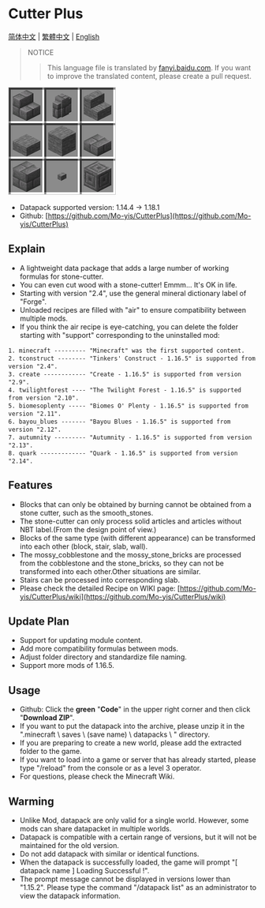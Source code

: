# Cutter Plus

[简体中文](README.md) | [繁體中文](README.cht.md) | [English](README.en.md)

> NOTICE
>> This language file is translated by [fanyi.baidu.com](https://fanyi.baidu.com). If you want to improve the translated content, please create a pull request.

![icon](pack.png)

- Datapack supported version: 1.14.4 -> 1.18.1
- Github: [https://github.com/Mo-yis/CutterPlus](https://github.com/Mo-yis/CutterPlus)

## Explain

- A lightweight data package that adds a large number of working formulas for stone-cutter.
- You can even cut wood with a stone-cutter! Emmm... It's OK in life.
- Starting with version "2.4", use the general mineral dictionary label of "Forge".
- Unloaded recipes are filled with "air" to ensure compatibility between multiple mods.
- If you think the air recipe is eye-catching, you can delete the folder starting with "support" corresponding to the uninstalled mod:

```
1. minecraft --------- "Minecraft" was the first supported content.
2. tconstruct -------- "Tinkers' Construct - 1.16.5" is supported from version "2.4".
3. create ------------ "Create - 1.16.5" is supported from version "2.9".
4. twilightforest ---- "The Twilight Forest - 1.16.5" is supported from version "2.10".
5. biomesoplenty ----- "Biomes O' Plenty - 1.16.5" is supported from version "2.11".
6. bayou_blues ------- "Bayou Blues - 1.16.5" is supported from version "2.12".
7. autumnity --------- "Autumnity - 1.16.5" is supported from version "2.13".
8. quark ------------- "Quark - 1.16.5" is supported from version "2.14".
```

## Features

- Blocks that can only be obtained by burning cannot be obtained from a stone cutter, such as the smooth_stones.
- The stone-cutter can only process solid articles and articles without NBT label.(From the design point of view.)
- Blocks of the same type (with different appearance) can be transformed into each other (block, stair, slab, wall).
- The mossy_cobblestone and the mossy_stone_bricks are processed from the cobblestone and the stone_bricks, so they can not be transformed into each other.Other situations are similar.
- Stairs can be processed into corresponding slab.
- Please check the detailed Recipe on WIKI page: [https://github.com/Mo-yis/CutterPlus/wiki](https://github.com/Mo-yis/CutterPlus/wiki)

## Update Plan

- Support for updating module content.
- Add more compatibility formulas between mods.
- Adjust folder directory and standardize file naming.
- Support more mods of 1.16.5.

## Usage

- Github: Click the **green** "**Code**" in the upper right corner and then click "**Download ZIP**".
- If you want to put the datapack into the archive, please unzip it in the ".minecraft \\ saves \\ (save name) \\ datapacks \\ " directory.
- If you are preparing to create a new world, please add the extracted folder to the game.
- If you want to load into a game or server that has already started, please type "/reload" from the console or as a level 3 operator.
- For questions, please check the Minecraft Wiki.

## Warming

- Unlike Mod, datapack are only valid for a single world. However, some mods can share datapacket in multiple worlds.
- Datapack is compatible with a certain range of versions, but it will not be maintained for the old version.
- Do not add datapack with similar or identical functions.
- When the datapack is successfully loaded, the game will prompt "[ datapack name ] Loading Successful !".
- The prompt message cannot be displayed in versions lower than "1.15.2". Please type the command "/datapack list" as an administrator to view the datapack information.

